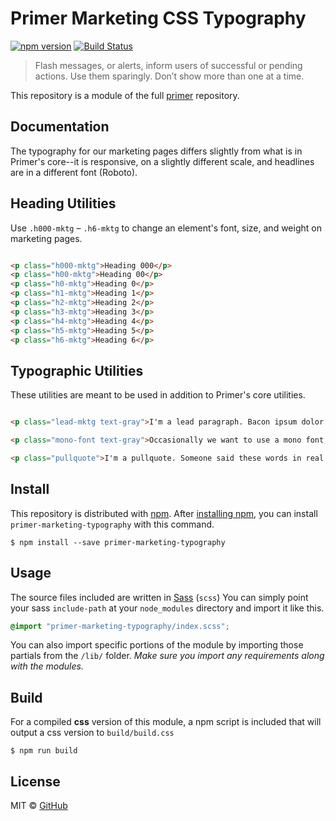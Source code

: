 # Primer Marketing CSS Typography

[![npm version](https://img.shields.io/npm/v/primer-marketing-type.svg)](https://www.npmjs.org/package/primer-marketing-type)
[![Build Status](https://travis-ci.org/primer/primer.svg?branch=master)](https://travis-ci.org/primer/primer)

> Flash messages, or alerts, inform users of successful or pending actions. Use them sparingly. Don’t show more than one at a time.

This repository is a module of the full [primer][primer] repository.

## Documentation

<!-- %docs
title: Typography
status: New Release
-->

The typography for our marketing pages differs slightly from what is in Primer's core--it is responsive, on a slightly different scale, and headlines are in a different font (Roboto).


## Heading Utilities

Use `.h000-mktg` – `.h6-mktg` to change an element's font, size, and weight on marketing pages.

```html title="Heading Utilities"

<p class="h000-mktg">Heading 000</p>
<p class="h00-mktg">Heading 00</p>
<p class="h0-mktg">Heading 0</p>
<p class="h1-mktg">Heading 1</p>
<p class="h2-mktg">Heading 2</p>
<p class="h3-mktg">Heading 3</p>
<p class="h4-mktg">Heading 4</p>
<p class="h5-mktg">Heading 5</p>
<p class="h6-mktg">Heading 6</p>

```

## Typographic Utilities

These utilities are meant to be used in addition to Primer's core utilities.

```html title="Typographic Utilities"

<p class="lead-mktg text-gray">I'm a lead paragraph. Bacon ipsum dolor amet tri-tip chicken kielbasa, cow swine beef corned beef ground round prosciutto hamburger porchetta sausage alcatra tail.</p>

<p class="mono-font text-gray">Occasionally we want to use a mono font, there is a utility class for that.</p>

<p class="pullquote">I'm a pullquote. Someone said these words in real life, and now they're on the internet</p>

```

<!-- %enddocs -->

## Install

This repository is distributed with [npm][npm]. After [installing npm][install-npm], you can install `primer-marketing-typography` with this command.

```
$ npm install --save primer-marketing-typography
```

## Usage

The source files included are written in [Sass][sass] (`scss`) You can simply point your sass `include-path` at your `node_modules` directory and import it like this.

```scss
@import "primer-marketing-typography/index.scss";
```

You can also import specific portions of the module by importing those partials from the `/lib/` folder. _Make sure you import any requirements along with the modules._

## Build

For a compiled **css** version of this module, a npm script is included that will output a css version to `build/build.css`

```
$ npm run build
```

## License

MIT &copy; [GitHub](https://github.com/)

[primer]: https://github.com/primer/primer
[primer-support]: https://github.com/primer/primer-support
[support]: https://github.com/primer/primer-support
[docs]: http://primer.github.io/
[npm]: https://www.npmjs.com/
[install-npm]: https://docs.npmjs.com/getting-started/installing-node
[sass]: http://sass-lang.com/
